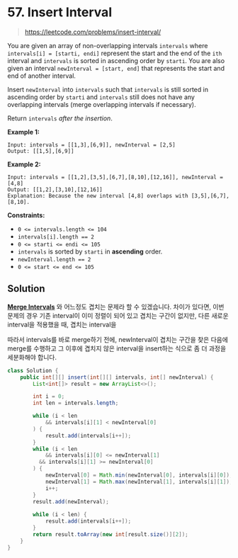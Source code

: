 # 57. Insert Interval

> https://leetcode.com/problems/insert-interval/

You are given an array of non-overlapping intervals `intervals` where `intervals[i] = [starti, endi]` represent the start and the end of the `ith` interval and `intervals` is sorted in ascending order by `starti`. You are also given an interval `newInterval = [start, end]` that represents the start and end of another interval.

Insert `newInterval` into `intervals` such that `intervals` is still sorted in ascending order by `starti` and `intervals` still does not have any overlapping intervals (merge overlapping intervals if necessary).

Return `intervals` *after the insertion*.

**Example 1:**

```
Input: intervals = [[1,3],[6,9]], newInterval = [2,5]
Output: [[1,5],[6,9]]
```

**Example 2:**

```
Input: intervals = [[1,2],[3,5],[6,7],[8,10],[12,16]], newInterval = [4,8]
Output: [[1,2],[3,10],[12,16]]
Explanation: Because the new interval [4,8] overlaps with [3,5],[6,7],[8,10].
```

**Constraints:**

- `0 <= intervals.length <= 104`
- `intervals[i].length == 2`
- `0 <= starti <= endi <= 105`
- `intervals` is sorted by `starti` in **ascending** order.
- `newInterval.length == 2`
- `0 <= start <= end <= 105`

## Solution

**[Merge Intervals](https://leetcode.com/problems/merge-intervals/)** 와 어느정도 겹치는 문제라 할 수 있겠습니다. 차이가 있다면, 이번 문제의 경우 기존 interval이 이미 정렬이 되어 있고 겹치는 구간이 없지만, 다른 새로운 interval을 적용했을 때, 겹치는 interval을 

따라서 intervals를 바로 merge하기 전에, newInterval이 겹치는 구간을 찾은 다음에 merge를 수행하고 그 이후에 겹치지 않은 interval을 insert하는 식으로 좀 더 과정을 세분화해야 합니다.

```java
class Solution {
    public int[][] insert(int[][] intervals, int[] newInterval) {
        List<int[]> result = new ArrayList<>();

        int i = 0;
        int len = intervals.length;

        while (i < len 
        	&& intervals[i][1] < newInterval[0]
        ) {
            result.add(intervals[i++]);
        }
        while (i < len 
	        && intervals[i][0] <= newInterval[1]
  	      && intervals[i][1] >= newInterval[0]
        ) {
            newInterval[0] = Math.min(newInterval[0], intervals[i][0]);
            newInterval[1] = Math.max(newInterval[1], intervals[i][1]);
            i++;
        }
        result.add(newInterval);
        
        while (i < len) {
            result.add(intervals[i++]);
        }
        return result.toArray(new int[result.size()][2]);
    }
}
```

